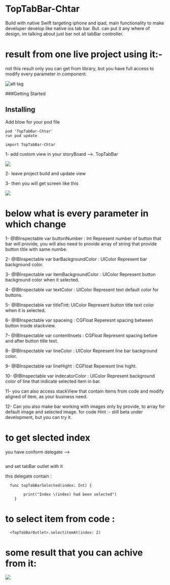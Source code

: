 # TopTabBar-Chtar
Build with native Swift targeting iphone and ipad, main functionality to make developer develop like native ios tab bar.
But. can put it any where of design, im talking about just bar not all tabBar controller.

# result from one live project using it:-
not this result only you can get from library, but you have full access to modify every parameter in component.

 ![alt tag](https://github.com/ragaie/TopTabBar-Chtar/blob/master/IMG_3325.jpg)
 
 ###Getting Started

 ##  Installing
 Add blow for your pod file 
   ```
   pod 'TopTabBar-Chtar' 
   run pod update
   ```

```
import TopTabBar-Chtar
```

1- add custom view in your storyBoard -->. TopTabBar

![](https://github.com/ragaie/TopTabBar-Chtar/blob/master/Screen%20Shot%202017-08-30%20at%2011.43.25%20AM.png)

2- leave project build and update view 

3- then you will get screen like this

![](https://github.com/ragaie/TopTabBar-Chtar/blob/master/Screen%20Shot3.png)

# below what is every parameter in which change

1- @IBInspectable var buttonNumber : Int 
   Represent number of button that bar will provide, you will also need to provide array of string that provide button title with same numbe. 
    
2- @IBInspectable var barBackgroundColor : UIColor
   Represent bar background color.
   
3- @IBInspectable var itemBackgroundColor : UIColor
    Represent button background color when it selected.

4- @IBInspectable var textColor : UIColor 
    Represent text default color for buttons.
 
5-  @IBInspectable var titleTint: UIColor
    Represent button title text color when it is selected.
    
6-  @IBInspectable var spaceing : CGFloat 
    Reperesnt spacing between button inside stackview.
    
7-  @IBInspectable var contentInsets : CGFloat 
    Represent spacing before and after button title text.
    
8-  @IBInspectable var lineColor : UIColor 
    Represent line bar background color.
    
9-  @IBInspectable var lineHight : CGFloat 
    Reperesnt line hight.
    
10- @IBInspectable var indecatorColor : UIColor
    Represent background color of line that indicate selected item in bar.
    
11- you can also access stackView that contain items from code and modify aligned of item, as your business need.

12- Can you also make bar working with images only by provide, to array for default image and selected image.
for code 
Hint :- still beta under development, but you can try it.

# to get slected index
you have conform delegate -->
```TopTabBarDelegate
```
and set tabBar outlet with it

this delegate contain :
```
  func topTabBarSelected(index: Int) {
        
        print("Index \(index) had been selected")
    }
  ```  
 
 # to select item from code :
 ```
   <TopTabBarOutlet>.selectitemAt(index: 2)
   ```
# some result that you can achive from it:

![](https://github.com/ragaie/TopTabBar-Chtar/blob/master/ScreenShot2.png)

 
 


